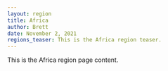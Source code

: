 ```yaml
---
layout: region
title: Africa
author: Brett
date: November 2, 2021
regions_teaser: This is the Africa region teaser.
---
```

This is the Africa region page content.